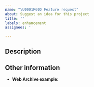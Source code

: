 ```yaml
---
name: "\U0001F60D Feature request"
about: Suggest an idea for this project
title: ''
labels: enhancement
assignees: ''

---
```


## Description

<!-- Describe the change you'd like. -->

## Other information

- **Web Archive example**: <!-- If you want to bring back some old GitHub feature, attach a Web Archive -->
